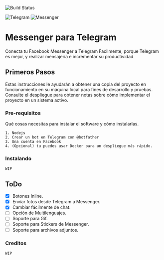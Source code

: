 ![Build Status](https://gitlab.com/AlexR1712/messenger-to-telegram/badges/master/build.svg "CI Status")

![Telegram](http://i.imgur.com/CGGLXFF.png)
![Messenger](http://i.imgur.com/VyvJz33.png)

# Messenger para Telegram

Conecta tu Facebook Messenger a Telegram Facilmente, porque Telegram es mejor, y realizar mensajería e incrementar su productividad.

## Primeros Pasos

Estas instrucciones le ayudarán a obtener una copia del proyecto en funcionamiento en su máquina local para fines de desarrollo y pruebas. Consulte el despliegue para obtener notas sobre cómo implementar el proyecto en un sistema activo.

### Pre-requisitos

Qué cosas necesitas para instalar el software y cómo instalarlas.

```
1. Nodejs
2. Crear un bot en Telegram con @botfather
3. Una cuenta en Facebook
4. (Opcional) tu puedes usar Docker para un despliegue más rápido.
```

### Instalando
``` WIP ```


## ToDo
- [x] Botones Inline.
- [x] Envíar fotos desde Telegram a Messenger.
- [x] Cambiar fácilmente de chat.
- [ ] Opción de Multilenguajes.
- [ ] Soporte para Gif.
- [ ] Soporte para Stickers de Messenger.
- [ ] Soporte para archivos adjuntos.

### Creditos
``` WIP ```
